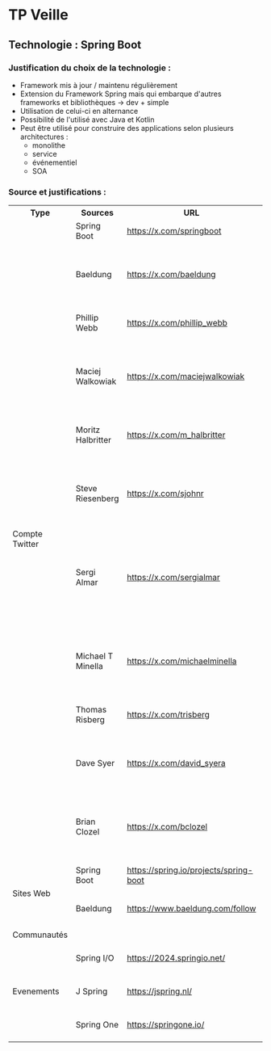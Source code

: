 # TP Veille
## Technologie : Spring Boot 

### Justification du choix de la technologie :

- Framework mis à jour / maintenu régulièrement
- Extension du Framework Spring mais qui embarque d'autres frameworks et bibliothèques -> dev + simple
- Utilisation de celui-ci en alternance 
- Possibilité de l'utilisé avec Java et Kotlin 
- Peut être utilisé pour construire des applications selon plusieurs architectures :
  - monolithe 
  - service
  - événementiel
  - SOA 

### Source et justifications : 


<table>
  <tr>
    <th>Type</th>
    <th>Sources</th>
    <th>URL</th>
    <th>Justification</th>
  </tr>
  <tr>
    <td rowspan="11">Compte Twitter</td>
    <td>Spring Boot</td>
    <td>
        <a href="https://x.com/springboot">https://x.com/springboot</a>
    </td>
    <td>Compte officiel du framework</td>
  </tr>
  <tr>
    <td>Baeldung</td>
    <td>
        <a href="https://x.com/baeldung">https://x.com/baeldung</a>
    </td>
    <td>Compte officiel du site qui est spécialisé dans SpringBoot pour Java</td>
  </tr>
  <tr>
    <td>Phillip Webb</td>
    <td>
        <a href="https://x.com/phillip_webb">https://x.com/phillip_webb</a>
    </td>
    <td>
        Développeur du framework
        <a href="https://github.com/philwebb">GitHub</a>
    </td>
  </tr>
  <tr>
    <td>Maciej Walkowiak</td>
    <td>
        <a href="https://x.com/maciejwalkowiak">https://x.com/maciejwalkowiak</a>
    </td>
    <td>
        Développeur spécialisé Java Spring Boot / Createur de contenu
        <a href="https://maciejwalkowiak.com/">Site internet</a>
    </td>
  </tr>
  <tr>
    <td>Moritz Halbritter</td>
    <td>
        <a href="https://x.com/m_halbritter">https://x.com/m_halbritter</a>
    </td>
    <td>
        Développeur du framework Spring Boot
        <a href="https://mhalbritter.github.io/">Site internet</a>
    </td>
  </tr>
  <tr>
    <td>Steve Riesenberg</td>
    <td>
        <a href="https://x.com/sjohnr">https://x.com/sjohnr</a>
    </td>
    <td>
        Développeur du framework Spring, plus précisement Spring Security
        <a href="https://github.com/sjohnr">GitHub</a>
    </td>
  </tr>
  <tr>
    <td>Sergi Almar</td>
    <td>
        <a href="https://x.com/sergialmar">https://x.com/sergialmar</a>
    </td>
    <td>
        Développeur Java spécialisé dans Spring Boot, à un site proposant des cours sur le framework 
        <a href="https://spring.training/">Site web</a>
    </td>
  </tr>
  <tr>
    <td>Michael T Minella</td>
    <td>
        <a href="https://x.com/michaelminella">https://x.com/michaelminella</a>
    </td>
    <td>
        Développeur du framework Spring, plus précisement Spring Security
        <a href="https://github.com/sjohnr">GitHub</a>
    </td>
  </tr>
  <tr>
    <td>Thomas Risberg</td>
    <td>
        <a href="https://x.com/trisberg">https://x.com/trisberg</a>
    </td>
    <td>Développeur du framework Spring</td>
  </tr>
  <tr>
    <td>Dave Syer</td>
    <td>
        <a href="https://x.com/david_syera">https://x.com/david_syera</a>
    </td>
    <td>
        Développeur du framework Spring
        <a href="https://spring.io/authors/dsyer">Post sur le blog du site officiel Spring</a>
    </td>
  </tr>
  <tr>
    <td>Brian Clozel</td>
    <td>
        <a href="https://x.com/bclozel">https://x.com/bclozel</a>
    </td>
    <td>
        Développeur du framework Spring
        <a href="https://spring.io/authors/bclozel">Post sur le blog du site officiel Spring</a>
    </td>
  </tr>
  <tr>
    <td rowspan="3">Sites Web</td>
    <td>Spring Boot</td>
    <td>
        <a href="https://spring.io/projects/spring-boot">https://spring.io/projects/spring-boot</a>
    </td>
    <td>Documentation officel de Spring</td>
  </tr>
  <tr>
    <td>Baeldung</td>
    <td>
        <a href="https://www.baeldung.com/follow">https://www.baeldung.com/follow</a>
    </td>
    <td>Site de cours et tutoriel sur Spring Boot </td>
  </tr>
  <tr>
    <td></td>
    <td></td>
    <td></td>
  </tr>
<tr>
    <td rowspan="3">Communautés</td>
    <td></td>
     <td>
        <a href=""> </a>
    </td>
    <td></td>
  </tr>
  <tr>
    <td></td>
     <td>
        <a href=""> </a>
    </td>
    <td></td>
  </tr>
  <tr>
    <td></td>
     <td>
        <a href=""> </a>
    </td>
    <td></td>
  </tr>
  <tr>
    <td rowspan="3">Evenements</td>
    <td>Spring I/O</td>
     <td>
        <a href="https://2024.springio.net/"> https://2024.springio.net/</a>
    </td>
    <td>Conférence sur Spring à Barcelone </td>
  </tr>
  <tr>
    <td>J Spring</td>
     <td>
        <a href="https://jspring.nl/"> https://jspring.nl/</a>
    </td>
    <td>Conférence sur Spring au Pays Bas</td>
  </tr>
  <tr>
    <td>Spring One</td>
     <td>
        <a href="https://springone.io/">https://springone.io/ </a>
    </td>
    <td>Conférence sur Spring au Etats-Unis</td>
  </tr>
</table>


